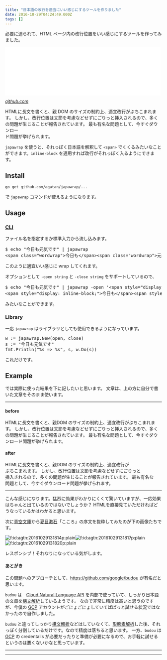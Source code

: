 ```yaml
---
title: "日本語の改行を適当にいい感じにするツールを作りました"
date: 2016-10-29T04:24:49.000Z
tags: []
---
```


<p>必要に迫られて、HTML ページ内の改行位置をいい感じにするツールを作ってみました。</p>

<p><iframe src="//hatenablog-parts.com/embed?url=https%3A%2F%2Fgithub.com%2Fagatan%2Fjapawrap" title="agatan/japawrap" class="embed-card embed-webcard" scrolling="no" frameborder="0" style="display: block; width: 100%; height: 155px; max-width: 500px; margin: 10px 0px;"></iframe><cite class="hatena-citation"><a href="https://github.com/agatan/japawrap">github.com</a></cite></p>

<p>HTMLに長文を書くと、親 DOM のサイズの制約上、適宜改行がぶちこまれます。
しかし、改行位置は文節を考慮などせずにごりっと挿入されるので、多くの問題が生じることが報告されています。
最も有名な問題として、今すぐダウンロー<br>
ド問題が挙げられます。</p>

<p><code>japawrap</code> を使うと、それっぽく日本語を解釈して <code>&lt;span&gt;</code> でくくるみたいなことができます。<code>inline-block</code> を適用すれば改行がそれっぽく入るようにできます。</p>

<h2>Install</h2>

<p><code>go get github.com/agatan/japawrap/...</code></p>

<p>で <code>japawrap</code> コマンドが使えるようになります。</p>

<h2>Usage</h2>

<h3><a class="keyword" href="http://d.hatena.ne.jp/keyword/CLI">CLI</a></h3>

<p>ファイル名を指定するか標準入力から流し込みます。</p>

<pre class="code" data-lang="" data-unlink>$ echo &#34;今日も元気です&#34; | japawrap
&lt;span class=&#34;wordwrap&#34;&gt;今日も&lt;/span&gt;&lt;span class=&#34;wordwrap&#34;&gt;元気です&lt;/span&gt;</pre>

<p>このように適宜いい感じに wrap してくれます。</p>

<p>オプションとして <code>-open string</code> と <code>-close string</code> をサポートしているので、</p>

<pre class="code" data-lang="" data-unlink>$ echo &#34;今日も元気です&#34; | japawrap -open &#39;&lt;span style=&#34;display: inline-block;&#34;&gt;&#39; -close &#34;&lt;/span&gt;&#34; 
&lt;span style=&#34;display: inline-block;&#34;&gt;今日も&lt;/span&gt;&lt;span style=&#34;display: inline-block;&#34;&gt;元気です&lt;/span&gt;</pre>

<p>みたいなことができます。</p>

<h3>Library</h3>

<p>一応 <code>japawrap</code> はライブラリとしても使用できるようになっています。</p>

<pre class="code lang-go" data-lang="go" data-unlink>w := japawrap.New(open, <span class="synStatement">close</span>)
s := <span class="synConstant">&quot;今日も元気です&quot;</span>
fmt.Println(<span class="synConstant">&quot;%s =&gt; %s&quot;</span>, s, w.Do(s))
</pre>

<p>これだけです。</p>

<h2>Example</h2>

<p>では実際に使った結果を下に記したいと思います。
文章は、上の方に自分で書いた文章をそのまま使います。</p>

<hr />

<h4>before</h4>

<p>HTMLに長文を書くと、親DOM のサイズの制約上、適宜改行がぶちこまれます。
しかし、改行位置は文節を考慮などせずにごりっと挿入されるので、多くの問題が生じることが報告されています。
最も有名な問題として、今すぐダウンロード問題が挙げられます。</p>

<h4>after</h4>

<p><span style="display: inline-block;">HTMLに</span><span style="display: inline-block;">長文を</span><span style="display: inline-block;">書くと、</span><span style="display: inline-block;">親 </span><span style="display: inline-block;">DOM の</span><span style="display: inline-block;">サイズの</span><span style="display: inline-block;">制約上、</span><span style="display: inline-block;">適宜改行が</span><span style="display: inline-block;">ぶちこまれます。</span>
<span style="display: inline-block;">しかし、</span><span style="display: inline-block;">改行位置は</span><span style="display: inline-block;">文節を</span><span style="display: inline-block;">考慮など</span><span style="display: inline-block;">せず</span><span style="display: inline-block;">にごりっと</span><span style="display: inline-block;">挿入されるので、</span><span style="display: inline-block;">多くの</span><span style="display: inline-block;">問題が</span><span style="display: inline-block;">生じる</span><span style="display: inline-block;">ことが</span><span style="display: inline-block;">報告されて</span><span style="display: inline-block;">います。</span>
<span style="display: inline-block;">最も</span><span style="display: inline-block;">有名な</span><span style="display: inline-block;">問題として、<span style="display: inline-block;">今すぐ</span><span style="display: inline-block;">ダウンロード問題が</span><span style="display: inline-block;">挙げられます。</span></p>

<hr />

<p>こんな感じになります。猛烈に効果がわかりにくくて驚いていますが、一応効果はちゃんと出ているのではないでしょうか？
HTMLを直接見ていただければどうなっているかはわかると思います。</p>

<p>次に<a class="keyword" href="http://d.hatena.ne.jp/keyword/%C0%C4%B6%F5%CA%B8%B8%CB">青空文庫</a>から<a class="keyword" href="http://d.hatena.ne.jp/keyword/%B2%C6%CC%DC%DE%FB%C0%D0">夏目漱石</a>「こころ」の序文を抜粋してみたのが下の画像たちです。</p>

<p><span itemscope itemtype="http://schema.org/Photograph"><img src="https://cdn-ak.f.st-hatena.com/images/fotolife/a/agtn/20161029/20161029131814.png" alt="f:id:agtn:20161029131814p:plain" title="f:id:agtn:20161029131814p:plain" class="hatena-fotolife" itemprop="image"></span><span itemscope itemtype="http://schema.org/Photograph"><img src="https://cdn-ak.f.st-hatena.com/images/fotolife/a/agtn/20161029/20161029131817.png" alt="f:id:agtn:20161029131817p:plain" title="f:id:agtn:20161029131817p:plain" class="hatena-fotolife" itemprop="image"></span><span itemscope itemtype="http://schema.org/Photograph"><img src="https://cdn-ak.f.st-hatena.com/images/fotolife/a/agtn/20161029/20161029131820.png" alt="f:id:agtn:20161029131820p:plain" title="f:id:agtn:20161029131820p:plain" class="hatena-fotolife" itemprop="image"></span></p>

<p>レスポンシブ！それなりになっている気がします。</p>

<h4>あとがき</h4>

<p>この問題へのアプローチとして、<a href="https://github.com/google/budou">https://github.com/google/budou</a> が有名だと思います。</p>

<p><code>budou</code> は　<a href="https://cloud.google.com/natural-language/">Cloud Natural Language API</a> を内部で使っていて、しっかり日本語の文章を<a class="keyword" href="http://d.hatena.ne.jp/keyword/%B9%BD%CA%B8%B2%F2%C0%CF">構文解析</a>しているようです。
なので非常に精度は高いと思うのですが、今僕の <a class="keyword" href="http://d.hatena.ne.jp/keyword/GCP">GCP</a> アカウントがごにょごにょしていてぱぱっと試せる状況ではなかったので自作しました。</p>

<p><code>budou</code> と違ってしっかり<a class="keyword" href="http://d.hatena.ne.jp/keyword/%B9%BD%CA%B8%B2%F2%C0%CF">構文解析</a>などはしていなくて、<a class="keyword" href="http://d.hatena.ne.jp/keyword/%B7%C1%C2%D6%C1%C7%B2%F2%C0%CF">形態素解析</a>した後、それっぽく分割しているだけです。なので精度は落ちると思います。
一方、<code>budou</code> は <a class="keyword" href="http://d.hatena.ne.jp/keyword/GCP">GCP</a> の credentails が必要だったりと準備が必要になるので、お手軽に試せるというのは悪くないかなと思っています。</p>

---

---
